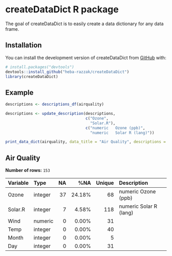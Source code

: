 # createDataDict R package

The goal of createDataDict is to easily create a data dictionary for any
data frame.

## Installation

You can install the development version of createDataDict from
[GitHub](https://github.com/) with:

``` r
# install.packages("devtools")
devtools::install_github("heba-razzak/createDataDict")
library(createDataDict)
```

## Example

``` r
descriptions <- descriptions_df(airquality)

descriptions <- update_description(descriptions,
                                   c("Ozone",
                                     "Solar.R"),
                                   c("numeric   Ozone (ppb)",
                                     "numeric   Solar R (lang)"))

print_data_dict(airquality, data_title = "Air Quality", descriptions = descriptions)
```

## **Air Quality**

**Number of rows:** `153`

| Variable | Type    |  NA |    %NA | Unique | Description            |
|:---------|:--------|----:|-------:|-------:|:-----------------------|
| Ozone    | integer |  37 | 24.18% |     68 | numeric Ozone (ppb)    |
| Solar.R  | integer |   7 |  4.58% |    118 | numeric Solar R (lang) |
| Wind     | numeric |   0 |  0.00% |     31 |                        |
| Temp     | integer |   0 |  0.00% |     40 |                        |
| Month    | integer |   0 |  0.00% |      5 |                        |
| Day      | integer |   0 |  0.00% |     31 |                        |
